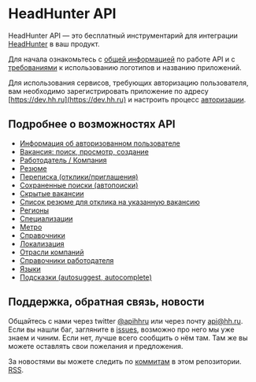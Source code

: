 # HeadHunter API

HeadHunter API — это бесплатный инструментарий для интеграции [HeadHunter](http://hh.ru/) в ваш продукт.

Для начала ознакомьтесь с [общей информацией](docs/general.md) по работе API и с 
[требованиями](docs/brand_guidelines.md) к использованию логотипов и названию приложений. 

Для использования сервисов, требующих авторизацию пользователя, вам необходимо зарегистрировать приложение 
по адресу [https://dev.hh.ru](https://dev.hh.ru) и настроить процесс [авторизации](docs/authorization.md).
 
## Подробнее о возможностях API
* [Информация об авторизованном пользователе](docs/me.md)
* [Вакансия: поиск, просмотр, создание](docs/vacancies.md)
* [Работодатель / Компания](docs/employers.md)
* [Резюме](docs/resumes.md)
* [Переписка (отклики/приглашения)](docs/negotiations.md)
* [Сохраненные поиски (автопоиски)](docs/saved_search.md)
* [Скрытые вакансии](docs/blacklisted.md)
* [Список резюме для отклика на указанную вакансию](docs/suitable_resumes.md)
* [Регионы](docs/areas.md)
* [Специализации](docs/specializations.md)
* [Метро](docs/metro.md)
* [Справочники](docs/dictionaries.md)
* [Локализация](docs/locales.md)
* [Отрасли компаний](docs/industries.md)
* [Справочники работодателя](docs/employer_dictionaries.md)
* [Языки](docs/languages.md)
* [Подсказки (autosuggest, autocomplete)](docs/suggests.md)

## Поддержка, обратная связь, новости
Общайтесь с нами через twitter [@apihhru](https://twitter.com/apihhru) или через почту api@hh.ru.  
Если вы нашли баг, загляните в [issues](https://github.com/hhru/api/issues), возможно про него мы уже знаем и чиним. 
Если нет, лучше всего сообщить о нём там. Там же вы можете оставлять свои пожелания и предложения.
   
За новостями вы можете следить по [коммитам](https://github.com/hhru/api/commits/master) в этом репозитории. 
[RSS](https://github.com/hhru/api/commits/master.atom).
